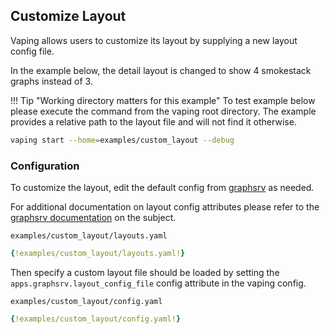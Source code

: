 ## Customize Layout

Vaping allows users to customize its layout by supplying a new layout config file.

In the example below, the detail layout is changed to show 4 smokestack graphs instead of 3.

!!! Tip "Working directory matters for this example"
    To test example below please execute the command from the vaping root
    directory. The example provides a relative path to the layout file and will not
    find it otherwise.

```sh
vaping start --home=examples/custom_layout --debug
```

### Configuration

To customize the layout, edit the default config from [graphsrv](https://github.com/20c/graphsrv/blob/master/graphsrv/etc/layouts.yaml) as needed.

For additional documentation on layout config attributes please refer to the [graphsrv documentation](https://graphsrv.readthedocs.io/en/latest/custom/#layout) on the subject.

`examples/custom_layout/layouts.yaml`
```yml
{!examples/custom_layout/layouts.yaml!}
```

Then specify a custom layout file should be loaded by setting the `apps.graphsrv.layout_config_file` config attribute in the vaping config.

`examples/custom_layout/config.yaml`
```yml
{!examples/custom_layout/config.yaml!}
```



